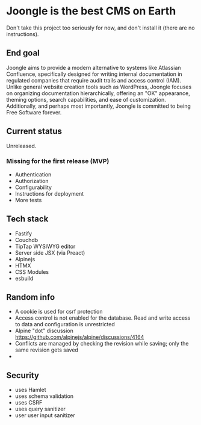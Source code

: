 # Joongle is the best CMS on Earth

Don't take this project too seriously for now, and don't install it (there are no instructions).

## End goal

Joongle aims to provide a modern alternative to systems like Atlassian Confluence, specifically designed for writing internal documentation in regulated companies that require audit trails and access control (IAM). Unlike general website creation tools such as WordPress, Joongle focuses on organizing documentation hierarchically, offering an "OK" appearance, theming options, search capabilities, and ease of customization. Additionally, and perhaps most importantly, Joongle is committed to being Free Software forever.

## Current status

Unreleased.

### Missing for the first release (MVP)

- Authentication
- Authorization
- Configurability
- Instructions for deployment
- More tests

## Tech stack
- Fastify
- Couchdb
- TipTap WYSIWYG editor
- Server side JSX (via Preact)
- Alpinejs
- HTMX
- CSS Modules
- esbuild

## Random info
- A cookie is used for csrf protection
- Access control is not enabled for the database. Read and write access to data and configuration is unrestricted
- Alpine "dot" discussion https://github.com/alpinejs/alpine/discussions/4164
- Conflicts are managed by checking the revision while saving; only the same revision gets saved
-
## Security
- uses Hamlet
- uses schema validation
- uses CSRF
- uses query sanitizer
- user user input sanitizer
